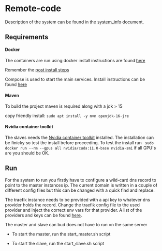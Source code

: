 # Remote-code

Description of the system can be found in the [system_info](doc/system_info.md) document.



## Requirements

#### Docker

The containers are run using docker install instructions are found [here](https://docs.docker.com/get-docker/)

Remember the [post install steps](https://docs.docker.com/engine/install/linux-postinstall/)

Compose is used to start the main services. Install instructions can be found [here](https://docs.docker.com/compose/install/)


#### Maven

To build the project maven is required along with a jdk > 15 

copy friendly install:  `` sudo apt install -y mvn openjdk-16-jre ``

#### Nvidia container toolkit 

The slaves needs the [Nvidia container toolkit](https://github.com/NVIDIA/nvidia-dockerhttps://developer.nvidia.com/cuda-downloads) installed. The installation can be finicky so test the install before proceeding. To test the install run ``` sudo docker run --rm --gpus all nvidia/cuda:11.0-base nvidia-smi``` if all GPU's are you should be OK.



## Run

For the system to run you firstly have to configure a wild-card dns record to point to the master instances ip. The current domain is written in a couple of different config files  but this can be changed with a quick find and replace. 

The traefik instance needs to be provided with a api key to whatever dns provider holds the record. Change the traefik config file to the used provider and inject the correct env vars for that provider. A list of the providers and keys can be found [here](https://doc.traefik.io/traefik/https/acme/#providers). 

The master and slave can bud does not have to run on the same server

- To start the master, run the start_master.sh script

- To start the slave, run the start_slave.sh script







